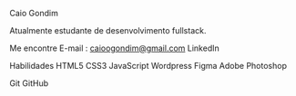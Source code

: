Caio Gondim


Atualmente estudante de desenvolvimento fullstack.

Me encontre
E-mail : caioogondim@gmail.com LinkedIn

Habilidades
HTML5 CSS3 JavaScript Wordpress Figma Adobe Photoshop

Git GitHub